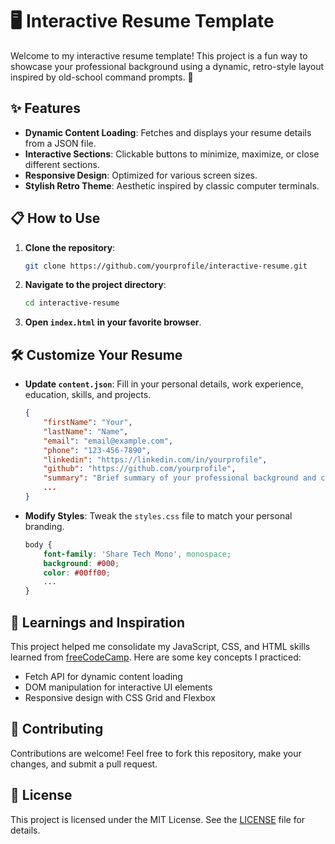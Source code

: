 # 🖥️ Interactive Resume Template

Welcome to my interactive resume template! This project is a fun way to showcase your professional background using a dynamic, retro-style layout inspired by old-school command prompts. 🚀


## ✨ Features

- **Dynamic Content Loading**: Fetches and displays your resume details from a JSON file.
- **Interactive Sections**: Clickable buttons to minimize, maximize, or close different sections.
- **Responsive Design**: Optimized for various screen sizes.
- **Stylish Retro Theme**: Aesthetic inspired by classic computer terminals.


## 📋 How to Use

1. **Clone the repository**:
    ```bash
    git clone https://github.com/yourprofile/interactive-resume.git
    ```

2. **Navigate to the project directory**:
    ```bash
    cd interactive-resume
    ```

3. **Open `index.html` in your favorite browser**.

## 🛠️ Customize Your Resume

- **Update `content.json`**: Fill in your personal details, work experience, education, skills, and projects.
    ```json
    {
        "firstName": "Your",
        "lastName": "Name",
        "email": "email@example.com",
        "phone": "123-456-7890",
        "linkedin": "https://linkedin.com/in/yourprofile",
        "github": "https://github.com/yourprofile",
        "summary": "Brief summary of your professional background and career goals.",
        ...
    }
    ```

- **Modify Styles**: Tweak the `styles.css` file to match your personal branding.
    ```css
    body {
        font-family: 'Share Tech Mono', monospace;
        background: #000;
        color: #00ff00;
        ...
    }
    ```

## 📖 Learnings and Inspiration

This project helped me consolidate my JavaScript, CSS, and HTML skills learned from [freeCodeCamp](https://www.freecodecamp.org/). Here are some key concepts I practiced:

- Fetch API for dynamic content loading
- DOM manipulation for interactive UI elements
- Responsive design with CSS Grid and Flexbox

## 🤝 Contributing

Contributions are welcome! Feel free to fork this repository, make your changes, and submit a pull request. 

## 📄 License

This project is licensed under the MIT License. See the [LICENSE](LICENSE) file for details.

